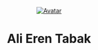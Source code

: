 <p align="center">
  <a href="https://github.com/alieren196">
    <img src="avatars.githubusercontent.com/u/81759021?v=4" alt="Avatar">
  </a>

  <h1 align="center">Ali Eren Tabak</h1>
